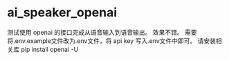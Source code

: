 # ai_speaker_openai
测试使用 openai 的接口完成从语音输入到语音输出。
效果不错。
需要将.env.example文件改为.env文件，将 api key 写入.env文件中即可。
请安装相关库
pip install openai -U
